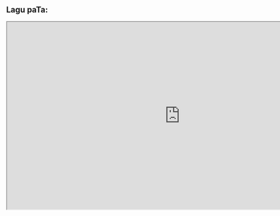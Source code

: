 
## Lagu paTa:

<iframe width ="923" height ="500" src="https://www.youtube.com/watch?v=eaE8WM7lnW8" ></iframe>